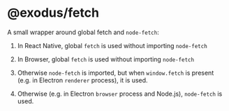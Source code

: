 # @exodus/fetch

A small wrapper around global fetch and `node-fetch`:

1. In React Native, global `fetch` is used without importing `node-fetch`

2. In Browser, global `fetch` is used without importing `node-fetch`

3. Otherwise `node-fetch` is imported, but when `window.fetch` is present (e.g. in Electron
   `renderer` process), it is used.

4. Otherwise (e.g. in Electron `browser` process and Node.js), `node-fetch` is used.
